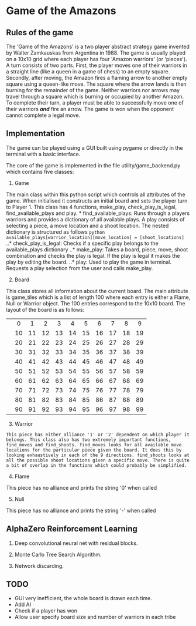 # Game of the Amazons

## Rules of the game
The 'Game of the Amazons' is a two player abstract strategy game invented by Walter Zamkauskas from Argentina in 1988. The game is usually played on a 10x10 grid where each player has four 'Amazon warriors' (or 'pieces').
A turn consists of two parts. First, the player moves one of their warriors in a straight line (like a queen in a game of chess) to an empty square. Secondly, after moving, the Amazon fires a flaming arrow to another empty square using a queen-like move. The square where the arrow lands is then burning for the remainder of the game. Neither warriors nor arrows may travel through a square which is burning or occupied by another Amazon. To complete their turn, a player must be able to successfully move one of their warriors **_and_** fire an arrow. The game is won when the opponent cannot complete a legal move.

## Implementation

The game can be played using a GUI built using pygame or directly in the terminal with a basic interface.

The core of the game is implemented in the file utility/game_backend.py which contains five classes:

1. Game

  The main class within this python script which controls all attributes of the game. When initialised it constructs an initial board and sets the player turn to Player 1. This class has 4 functions, make_play, check_play_is_legal, find_available_plays and play.
    * find_available_plays: Runs through a players warriors and provides a dictionary of all available plays. A play consists of selecting a piece, a move location and a shoot location. The nested dictionary is structured as follows
    ```python
    available_plays[warrior_location][move_location] = [shoot_locations]
    ```
    ..* check_play_is_legal: Checks if a specific play belongs to the available_plays dictionary
    ..* make_play: Takes a board, piece, move, shoot combination and checks the play is legal. If the play is legal it makes the play by editing the board.
    ..* play: Used to play the game in terminal. Requests a play selection from the user and calls make_play.

2. Board

  This class stores all information about the current board. The main attribute is game_tiles which is a list of length 100 where each entry is either a Flame, Null or Warrior object. The 100 entries correspond to the 10x10 board. The layout of the board is as follows:

  |     |       |       |       |       |       |       |       |       |       |     |
  | --- | :---: | :---: | :---: | :---: | :---: | :---: | :---: | :---: | :---: | :---: |
  |     |    0  |    1  |    2  |    3  |    4  |    5  |    6  |    7  |    8  |    9  |
  |     |   10  |   11  |   12  |   13  |   14  |   15  |   16  |   17  |   18  |   19  |
  |     |   20  |   21  |   22  |   23  |   24  |   25  |   26  |   27  |   28  |   29  |
  |     |   30  |   31  |   32  |   33  |   34  |   35  |   36  |   37  |   38  |   39  |
  |     |   40  |   41  |   42  |   43  |   44  |   45  |   46  |   47  |   48  |   49  |
  |     |   50  |   51  |   52  |   53  |   54  |   55  |   56  |   57  |   58  |   59  |
  |     |   60  |   61  |   62  |   63  |   64  |   65  |   66  |   67  |   68  |   69  |
  |     |   70  |   71  |   72  |   73  |   74  |   75  |   76  |   77  |   78  |   79  |
  |     |   80  |   81  |   82  |   83  |   84  |   85  |   86  |   87  |   88  |   89  |
  |     |   90  |   91  |   92  |   93  |   94  |   95  |   96  |   97  |   98  |   99  |


  3. Warrior

    This piece has either alliance '1' or '2' dependent on which player it belongs. This class also has two extremely important functions, find_moves and find_shoots. find_moves looks for all available move locations for the particular piece given the board. It does this by looking exhaustively in each of the 9 directions. find_shoots looks at all the possible shoot locations given a specific move. There is quite a bit of overlap in the functions which could probably be simplified.

4. Flame

  This piece has no alliance and prints the string '0' when called

5. Null

  This piece has no alliance and prints the string '-' when called




## AlphaZero Reinforcement Learning

1) Deep convolutional neural net with residual blocks.

2) Monte Carlo Tree Search Algorithm.

3) Network discarding.

## TODO
- GUI very inefficient, the whole board is drawn each time.
- Add AI
- Check if a player has won
- Allow user specify board size and number of warriors in each tribe
